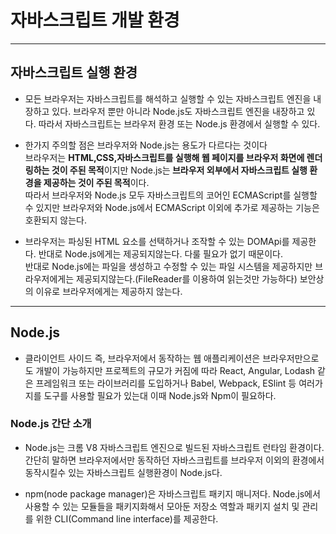# 자바스크립트 개발 환경
<hr>

## 자바스크립트 실행 환경

- 모든 브라우저는 자바스크립트를 해석하고 실행할 수 있는 자바스크립트 엔진을 내장하고 있다. 브라우저 뿐만 아니라
  Node.js도 자바스크립트 엔진을 내장하고 있다. 따라서 자바스크립트는 브라우저 환경 또는 Node.js 환경에서 실행할 수 있다.

- 한가지 주의할 점은 브라우저와 Node.js는 용도가 다르다는 것이다 </br>
  브라우저는 <strong>HTML,CSS,자바스크립트를 실행해 웹 페이지를 브라우저 화면에 렌더링하는 것이 주된 목적</strong>이지만
  Node.js는<strong> 브라우저 외부에서 자바스크립트 실행 환경을 제공하는 것이 주된 목적</strong>이다.<br/>
  따라서 브라우저와 Node.js 모두 자바스크립트의 코어인 ECMAScript를 실행할 수 있지만 브라우저와 Node.js에서 ECMAScript 이외에 추가로
  제공하는 기능은 호환되지 않는다.

- 브라우저는 파싱된 HTML 요소를 선택하거나 조작할 수 있는 DOMApi를 제공한다. 반대로 Node.js에게는 제공되지않는다. 다룰 필요가 없기 때문이다.</br>
  반대로 Node.js에는 파일을 생성하고 수정할 수 있는 파일 시스템을 제공하지만 브라우저에게는 제공되지않는다.(FileReader를 이용하여 읽는것만 가능하다) 보안상의
  이유로 브라우저에게는 제공하지 않는다.
<hr>

## Node.js

- 클라이언트 사이드 즉, 브라우저에서 동작하는 웹 애플리케이션은 브라우저만으로도 개발이 가능하지만 프로젝트의 규모가 커짐에 따라
  React, Angular, Lodash 같은 프레임워크 또는 라이브러리를 도입하거나 Babel, Webpack, ESlint 등 여러가지를 도구를 사용할 필요가 있는대
  이때 Node.js와 Npm이 필요하다.

### Node.js 간단 소개

- Node.js는 크롬 V8 자바스크립트 엔진으로 빌드된 자바스크립트 런타임 환경이다. 간단히 말하면 브라우저에서만 동작하던
  자바스크립트를 브라우저 이외의 환경에서 동작시킬수 있는 자바스크립트 실행환경이 Node.js다.

- npm(node package manager)은 자바스크립트 패키지 매니저다. Node.js에서 사용할 수 있는 모듈들을 패키지화해서 모아둔 저장소 역할과 패키지 설치 및 관리를 위한
  CLI(Command line interface)를 제공한다.
